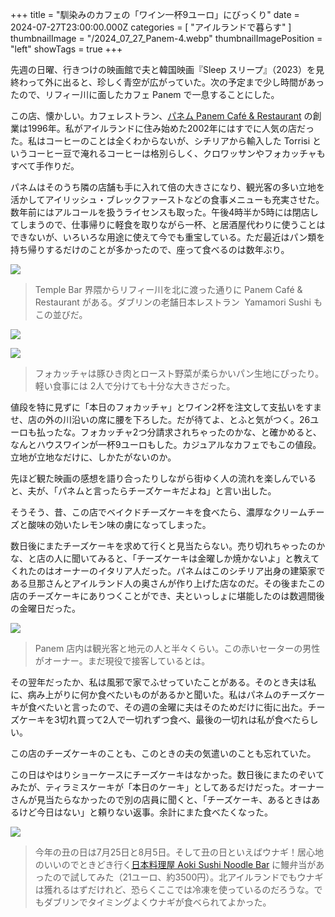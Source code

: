 +++
title = "馴染みのカフェの「ワイン一杯9ユーロ」にびっくり"
date = 2024-07-27T23:00:00.000Z
categories = [ "アイルランドで暮らす" ]
thumbnailImage = "/2024_07_27_Panem-4.webp"
thumbnailImagePosition = "left"
showTags = true
+++

先週の日曜、行きつけの映画館で夫と韓国映画『Sleep スリープ』（2023）を見終わって外に出ると、珍しく青空が広がっていた。次の予定まで少し時間があったので、リフィー川に面したカフェ Panem で一息することにした。

<!--more-->

この店、懐かしい。カフェレストラン、[パネム Panem Café & Restaurant](https://panem.ie/) の創業は1996年。私がアイルランドに住み始めた2002年にはすでに人気の店だった。私はコーヒーのことは全くわからないが、シチリアから輸入した Torrisi というコーヒー豆で淹れるコーヒーは格別らしく、クロワッサンやフォカッチャもすべて手作りだ。

パネムはそのうち隣の店舗も手に入れて倍の大きさになり、観光客の多い立地を活かしてアイリッシュ・ブレックファーストなどの食事メニューも充実させた。数年前にはアルコールを扱うライセンスも取った。午後4時半か5時には閉店してしまうので、仕事帰りに軽食を取りながら一杯、と居酒屋代わりに使うことはできないが、いろいろな用途に使えて今でも重宝している。ただ最近はパン類を持ち帰りするだけのことが多かったので、座って食べるのは数年ぶり。

![](/2024_07_27_Panem-3.webp)

> Temple Bar 界隈からリフィー川を北に渡った通りに Panem Café & Restaurant がある。ダブリンの老舗日本レストラン  Yamamori Sushi もこの並びだ。

![](/2024_07_27_Panem-4.webp)

![](/2024_07_27_Panem-1.webp)

> フォカッチャは豚ひき肉とロースト野菜が柔らかいパン生地にぴったり。軽い食事には 2人で分けても十分な大きさだった。

値段を特に見ずに「本日のフォカッチャ」とワイン2杯を注文して支払いをすませ、店の外の川沿いの席に腰を下ろした。だが待てよ、とふと気がつく。26ユーロも払ったな。フォカッチャ2つ分請求されちゃったのかな、と確かめると、なんとハウスワインが一杯9ユーロもした。カジュアルなカフェでもこの値段。立地が立地なだけに、しかたがないのか。

先ほど観た映画の感想を語り合ったりしながら街ゆく人の流れを楽しんでいると、夫が、「パネムと言ったらチーズケーキだよね」と言い出した。

そうそう、昔、この店でベイクドチーズケーキを食べたら、濃厚なクリームチーズと酸味の効いたレモン味の虜になってしまった。

数日後にまたチーズケーキを求めて行くと見当たらない。売り切れちゃったのかな、と店の人に聞いてみると、「チーズケーキは金曜しか焼かないよ」と教えてくれたのはオーナーのイタリア人だった。パネムはこのシチリア出身の建築家である旦那さんとアイルランド人の奥さんが作り上げた店なのだ。その後またこの店のチーズケーキにありつくことができ、夫といっしょに堪能したのは数週間後の金曜日だった。

![](/2024_07_27_Panem-2.webp)

> Panem 店内は観光客と地元の人と半々くらい。この赤いセーターの男性がオーナー。まだ現役で接客しているとは。

その翌年だったか、私は風邪で家でふせっていたことがある。そのとき夫は私に、病み上がりに何か食べたいものがあるかと聞いた。私はパネムのチーズケーキが食べたいと言ったので、その週の金曜に夫はそのためだけに街に出た。チーズケーキを3切れ買って2人で一切れずつ食べ、最後の一切れは私が食べたらしい。

この店のチーズケーキのことも、このときの夫の気遣いのことも忘れていた。

この日はやはりショーケースにチーズケーキはなかった。数日後にまたのぞいてみたが、ティラミスケーキが「本日のケーキ」としてあるだけだった。オーナーさんが見当たらなかったので別の店員に聞くと、「チーズケーキ、あるときはあるけど今日はない」と頼りない返事。余計にまた食べたくなった。

![](/2024_07_27_Panem-6.webp)

> 今年の丑の日は7月25日と8月5日。そして丑の日といえばウナギ！居心地のいいのでときどき行く[日本料理屋 Aoki Sushi Noodle Bar](https://www.aokisushi.ie/) に鰻弁当があったので試してみた（21ユーロ、約3500円）。北アイルランドでもウナギは獲れるはずだけれど、恐らくここでは冷凍を使っているのだろうな。でもダブリンでタイミングよくウナギが食べられてよかった。
